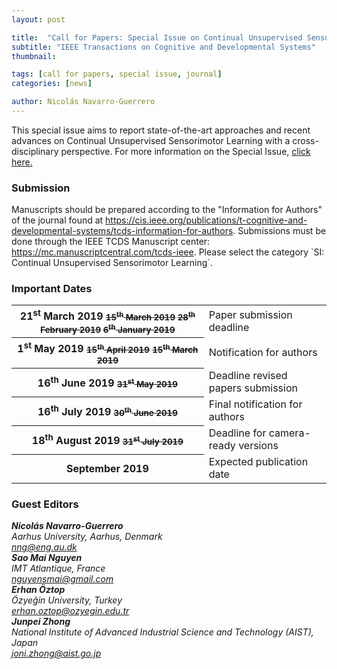 ```yaml
---
layout: post

title:  "Call for Papers: Special Issue on Continual Unsupervised Sensorimotor Learning"
subtitle: "IEEE Transactions on Cognitive and Developmental Systems"
thumbnail: 

tags: [call for papers, special issue, journal]
categories: [news]

author: Nicolás Navarro-Guerrero
---
```

This special issue aims to report state-of-the-art approaches and recent advances on Continual Unsupervised Sensorimotor Learning with a cross-disciplinary perspective. For more information on the Special Issue, <a target="_blank" href="https://projects.au.dk/socialrobotics/news-events/show/artikel/special-issue-on-continual-unsupervised-sensorimotor-learning/">click here.</a>

<!--more-->

<h3>Submission</h3>
Manuscripts should be prepared according to the "Information for Authors" of the journal found at <a target="_blank" href="https://cis.ieee.org/publications/t-cognitive-and-developmental-systems/tcds-information-for-authors">https://cis.ieee.org/publications/t-cognitive-and-developmental-systems/tcds-information-for-authors</a>. 
Submissions must be done through the IEEE TCDS Manuscript center: <a target="_blank" href="https://mc.manuscriptcentral.com/tcds-ieee">https://mc.manuscriptcentral.com/tcds-ieee</a>. Please select the category `SI: Continual Unsupervised Sensorimotor Learning`.

<h3>Important Dates</h3>
<div class="table-responsive">
  <table class="table table-striped">
    <tbody>
    <tr>
      <th scope="row">21<sup>st</sup> March 2019 <small class="text-muted"><strike>15<sup>th</sup> March 2019</strike> <strike>28<sup>th</sup> February 2019</strike> <strike>6<sup>th</sup> January 2019</strike></small></th>
      <td>Paper submission deadline</td>
    </tr>
    <tr>
      <th>1<sup>st</sup> May 2019 <small class="text-muted"><strike>15<sup>th</sup> April 2019</strike></small> <small class="text-muted"><strike>15<sup>th</sup> March 2019</strike></small></th>
      <td>Notification for authors</td>
    </tr>
    <tr>
      <th>16<sup>th</sup> June 2019 <small class="text-muted"><strike>31<sup>st</sup> May 2019</strike></small></th>
      <td>Deadline revised papers submission</td>
    </tr>
    <tr>
      <th>16<sup>th</sup> July 2019 <small class="text-muted"><strike>30<sup>th</sup> June 2019</strike></small></th>
      <td>Final notification for authors</td>
    </tr>
    <tr>
      <th>18<sup>th</sup> August 2019 <small class="text-muted"><strike>31<sup>st</sup> July 2019</strike></small></th>
      <td>Deadline for camera-ready versions</td>
    </tr>
    <tr>
      <th>September 2019</th>
      <td>Expected publication date</td>
    </tr>
    </tbody>
  </table>
</div> <!-- table-responsive -->

<h3>Guest Editors</h3>
<address>
<strong>Nicolás Navarro-Guerrero</strong> <a target="_blank" href="https://nicolas-navarro-guerrero.github.io/"><i class="fas fa-link"></i></a><br>
Aarhus University, Aarhus, Denmark<br>
<a href="mailto:nng@eng.au.dk">nng@eng.au.dk</a><br>
</address>

<address>
<strong>Sao Mai Nguyen</strong> <a target="_blank" href="http://nguyensmai.free.fr/"><i class="fas fa-link"></i></a><br>
IMT Atlantique, France<br>
<a href="mailto:nguyensmai@gmail.com">nguyensmai@gmail.com</a><br>
</address>

<address>
<strong>Erhan Öztop</strong> <a target="_blank" href="http://robotics.ozyegin.edu.tr/members/erhan-oztop/"><i class="fas fa-link"></i></a><br>
Özyeğin University, Turkey<br>
<a href="mailto:erhan.oztop@ozyegin.edu.tr">erhan.oztop@ozyegin.edu.tr</a><br>
</address>

<address>
<strong>Junpei Zhong</strong> <a target="_blank" href="http://junpei.eu/"><i class="fas fa-link"></i></a><br>
National Institute of Advanced Industrial Science and Technology (AIST), Japan<br>
<a href="mailto:joni.zhong@aist.go.jp">joni.zhong@aist.go.jp</a><br>
</address>

